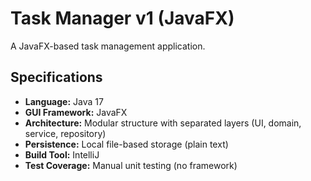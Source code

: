 # Task Manager v1 (JavaFX)
A JavaFX-based task management application.

## Specifications

- **Language:** Java 17
- **GUI Framework:** JavaFX
- **Architecture:** Modular structure with separated layers (UI, domain, service, repository)
- **Persistence:** Local file-based storage (plain text)
- **Build Tool:** IntelliJ
- **Test Coverage:** Manual unit testing (no framework)